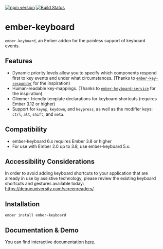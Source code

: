 [![npm version](https://badge.fury.io/js/ember-keyboard.svg)](https://badge.fury.io/js/ember-keyboard)
[![Build Status](https://travis-ci.org/adopted-ember-addons/ember-keyboard.svg?branch=master)](https://travis-ci.org/adopted-ember-addons/ember-keyboard)

# ember-keyboard

`ember-keyboard`, an Ember addon for the painless support of keyboard events.

## Features

* Dynamic priority levels allow you to specify which components respond first to key events and under what circumstances. (Thanks to [`ember-key-responder`](https://github.com/yapplabs/ember-key-responder) for the inspiration)
* Human-readable key-mappings. (Thanks to [`ember-keyboard-service`](https://github.com/Fabriquartz/ember-keyboard-service) for the inspiration)
* Glimmer-friendly template declarations for keyboard shortcuts (requires Ember 3.12 or higher)
* Support for `keyup`, `keydown`, and `keypress`, as well as the modifier keys: `ctrl`, `alt`, `shift`, and `meta`.

## Compatibility

* ember-keyboard 6.x requires Ember 3.8 or higher
* For use with Ember 2.0 up to 3.8, use ember-keyboard 5.x.

## Accessibility Considerations
In order to avoid adding keyboard shortcuts to your application that are already in use by assistive technology, please review the existing keyboard shortcuts and gestures available today: https://dequeuniversity.com/screenreaders/.

## Installation

`ember install ember-keyboard`

## Documentation & Demo

You can find interactive documentation [here](http://adopted-ember-addons.github.io/ember-keyboard/).

